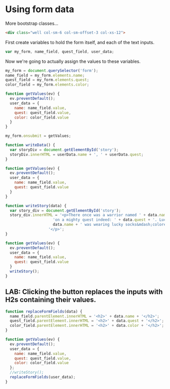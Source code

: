 # Using form data

More bootstrap classes...

```html
<div class="well col-sm-6 col-sm-offset-3 col-xs-12">
```

First create variables to hold the form itself, and each of the text inputs.

```js
var my_form, name_field, quest_field, user_data;
```

Now we're going to actually assign the values to these variables.

```js
my_form = document.querySelector('form');
name_field = my_form.elements.name;
quest_field = my_form.elements.quest;
color_field = my_form.elements.color;
```

```js
function getValues(ev) {
  ev.preventDefault();
  user_data = {
    name: name_field.value,
    quest: quest_field.value,
    color: color_field.value
  }
}
```

```js
my_form.onsubmit = getValues;
```

```js
function writeData() {
  var storyDiv = document.getElementById('story');
  storyDiv.innerHTML = userData.name + ', ' + userData.quest;
}
```

```js
function getValues(ev) {
  ev.preventDefault();
  user_data = {
    name: name_field.value,
    quest: quest_field.value
  }
}
```


```js
function writeStory(data) {
  var story_div = document.getElementById('story');
  story_div.innerHTML = '<p>There once was a warrior named ' + data.name + ' ' +
                     'on a mighty quest indeed: ' + data.quest + '. Luckily, ' +
                     data.name + ' was wearing lucky socks&mdash;colored ' + data.color + '.' +
                   '</p>';
}
```

```js
function getValues(ev) {
  ev.preventDefault();
  user_data = {
    name: name_field.value,
    quest: quest_field.value
  }
  writeStory();
}
```


## LAB: Clicking the button replaces the inputs with H2s containing their values.

```js
function replaceFormFields(data) {
  name_field.parentElement.innerHTML = '<h2>' + data.name + '</h2>';
  quest_field.parentElement.innerHTML = '<h2>' + data.quest + '</h2>';
  color_field.parentElement.innerHTML = '<h2>' + data.color + '</h2>';
}

function getValues(ev) {
  ev.preventDefault();
  user_data = {
    name: name_field.value,
    quest: quest_field.value,
    color: color_field.value
  };
  //writeStory();
  replaceFormFields(user_data);
}
```
